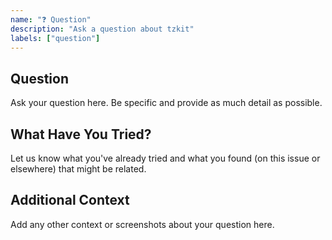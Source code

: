 ```yaml
---
name: "❓ Question"
description: "Ask a question about tzkit"
labels: ["question"]
---
```


## Question
Ask your question here. Be specific and provide as much detail as possible.

## What Have You Tried?
Let us know what you've already tried and what you found (on this issue or elsewhere) that might be related.

## Additional Context
Add any other context or screenshots about your question here.
